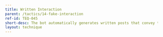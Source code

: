 ```yaml
---
title: Written Interaction
parent: /tactics/14-fake-interaction
ref-id: TEQ-045
short-desc: The bot automatically generates written posts that convey the message the adversary desires, and/or 'buries' other opposing comments.
layout: technique
---
```

